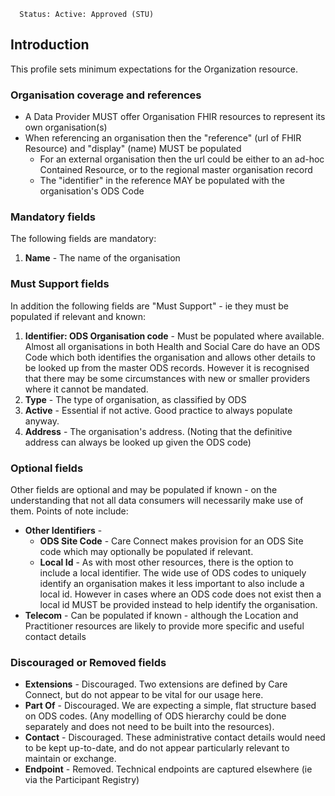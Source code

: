      Status: Active: Approved (STU)


## Introduction
This profile sets minimum expectations for the Organization resource.


### **Organisation coverage and references**
 - A Data Provider MUST offer Organisation FHIR resources to represent its own organisation(s)
 - When referencing an organisation then the "reference" (url of FHIR Resource) and "display" (name) MUST be populated
   - For an external organisation then the url could be either to an ad-hoc Contained Resource, or to the regional master organisation record
   - The "identifier" in the reference MAY be populated with the organisation's ODS Code
  

### **Mandatory fields**
The following fields are mandatory:
1. **Name** - The name of the organisation


### **Must Support fields**
In addition the following fields are "Must Support" - ie they must be populated if relevant and known:
1. **Identifier: ODS Organisation code** - Must be populated where available. Almost all organisations in both Health and Social Care do have an ODS Code which both identifies the organisation and allows other details to be looked up from the master ODS records. However it is recognised that there may be some circumstances with new or smaller providers where it cannot be mandated.
2. **Type** - The type of organisation, as classified by ODS
3. **Active** - Essential if not active. Good practice to always populate anyway.
4. **Address** - The organisation's address. (Noting that the definitive address can always be looked up given the ODS code)


### **Optional fields**
Other fields are optional and may be populated if known - on the understanding that not all data consumers will necessarily make use of them. Points of note include:
  - **Other Identifiers** - 
    - **ODS Site Code** - Care Connect makes provision for an ODS Site code which may optionally be populated if relevant.  
    - **Local Id** - As with most other resources, there is the option to include a local identifier. The wide use of ODS codes to uniquely identify an organisation makes it less important to also include a local id. However in cases where an ODS code does not exist then a local id MUST be provided instead to help identify the organisation.
  - **Telecom** - Can be populated if known - although the Location and Practitioner resources are likely to provide more specific and useful contact details


### **Discouraged or Removed fields**
 - **Extensions** - Discouraged. Two extensions are defined by Care Connect, but do not appear to be vital for our usage here.
 - **Part Of** - Discouraged. We are expecting a simple, flat structure based on ODS codes. (Any modelling of ODS hierarchy could be done separately and does not need to be built into the resources).
 - **Contact** - Discouraged. These administrative contact details would need to be kept up-to-date, and do not appear particularly relevant to maintain or exchange.
 - **Endpoint** - Removed. Technical endpoints are captured elsewhere (ie via the Participant Registry)

